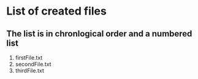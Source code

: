# List of created files
## The list is in chronlogical order and a numbered list

1. firstFile.txt
1. secondFile.txt
1. thirdFile.txt
